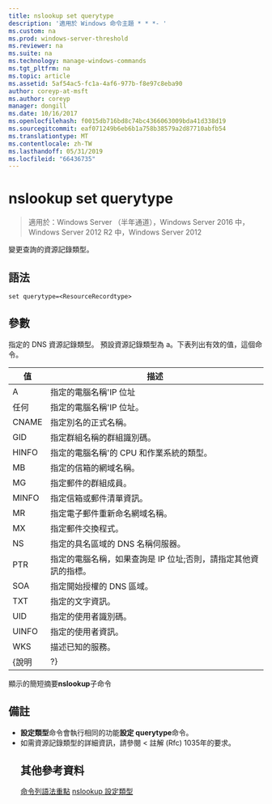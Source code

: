 ```yaml
---
title: nslookup set querytype
description: '適用於 Windows 命令主題 * * *- '
ms.custom: na
ms.prod: windows-server-threshold
ms.reviewer: na
ms.suite: na
ms.technology: manage-windows-commands
ms.tgt_pltfrm: na
ms.topic: article
ms.assetid: 5af54ac5-fc1a-4af6-977b-f8e97c8eba90
author: coreyp-at-msft
ms.author: coreyp
manager: dongill
ms.date: 10/16/2017
ms.openlocfilehash: f0015db716bd8c74bc4366063009bda41d338d19
ms.sourcegitcommit: eaf071249b6eb6b1a758b38579a2d87710abfb54
ms.translationtype: MT
ms.contentlocale: zh-TW
ms.lasthandoff: 05/31/2019
ms.locfileid: "66436735"
---
```

# <a name="nslookup-set-querytype"></a>nslookup set querytype

>適用於：Windows Server （半年通道），Windows Server 2016 中，Windows Server 2012 R2 中，Windows Server 2012

變更查詢的資源記錄類型。
## <a name="syntax"></a>語法
```
set querytype=<ResourceRecordtype>
```
## <a name="parameters"></a>參數
<ResourceRecordtype> 指定的 DNS 資源記錄類型。 預設資源記錄類型為 a。下表列出有效的值，這個命令。

| 值 |                                                   描述                                                   |
|-------|-----------------------------------------------------------------------------------------------------------------|
|   A   |                                      指定的電腦名稱&#39;IP 位址                                      |
|  任何  |                                     指定的電腦名稱&#39;IP 位址。                                      |
| CNAME |                                    指定別名的正式名稱。                                     |
|  GID  |                                  指定群組名稱的群組識別碼。                                  |
| HINFO |                          指定的電腦名稱&#39;的 CPU 和作業系統的類型。                           |
|  MB   |                                        指定的信箱的網域名稱。                                         |
|  MG   |                                         指定郵件的群組成員。                                          |
| MINFO |                                   指定信箱或郵件清單資訊。                                   |
|  MR   |                                     指定電子郵件重新命名網域名稱。                                      |
|  MX   |                                          指定郵件交換程式。                                          |
|  NS   |                                 指定的具名區域的 DNS 名稱伺服器。                                 |
|  PTR  | 指定的電腦名稱，如果查詢是 IP 位址;否則，請指定其他資訊的指標。 |
|  SOA  |                                指定開始授權的 DNS 區域。                                 |
|  TXT  |                                         指定的文字資訊。                                         |
|  UID  |                                         指定的使用者識別碼。                                          |
| UINFO |                                         指定的使用者資訊。                                         |
|  WKS  |                                         描述已知的服務。                                         |
| {說明 |                                                       ?}                                                        |

顯示的簡短摘要<strong>nslookup</strong>子命令
## <a name="remarks"></a>備註
- <strong>設定類型</strong>命令會執行相同的功能<strong>設定 querytype</strong>命令。
- 如需資源記錄類型的詳細資訊，請參閱 < 註解 (Rfc) 1035年的要求。
  ## <a name="additional-references"></a>其他參考資料
  <a href="command-line-syntax-key.md" data-raw-source="[Command-Line Syntax Key](command-line-syntax-key.md)">命令列語法重點</a>
  <a href="nslookup-set-type.md" data-raw-source="[nslookup set type](nslookup-set-type.md)">nslookup 設定類型</a>
